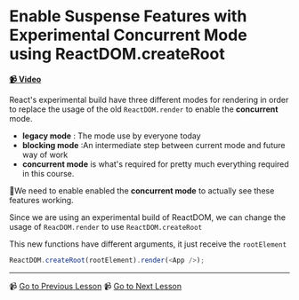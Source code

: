 # Enable Suspense Features with Experimental Concurrent Mode using ReactDOM.createRoot

**[📹 Video](https://egghead.io/lessons/react-enable-suspense-features-with-experimental-concurrent-mode-using-reactdom-createroot)**

 React's experimental build have three different modes for rendering in order to replace the usage of the old `ReactDOM.render` to enable the **concurrent** mode.
 
  * **legacy mode** : The mode use by everyone today
  * **blocking mode** :An intermediate step between current mode and future way of work
  * **concurrent mode**  is what's required for pretty much everything required in this course. 
  
🚨We need to enable enabled the **concurrent mode** to actually see these features working.

Since we are using an experimental build of ReactDOM, we can change the usage of `ReacDOM.render` to use `ReactDOM.createRoot`

This new functions have different arguments, it just receive the `rootElement` 

```javascript
ReactDOM.createRoot(rootElement).render(<App />);
```

---

📹 [Go to Previous Lesson](https://egghead.io/lessons/react-track-async-requests-with-react-s-usestate-hook)
📹 [Go to Next Lesson](https://egghead.io/lessons/react-de-prioritize-nonuser-blocking-updates-with-react-usetransition-s-starttransition-function)
